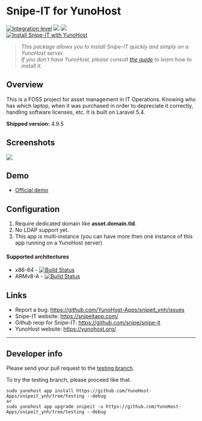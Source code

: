 # Snipe-IT for YunoHost

[![Integration level](https://dash.yunohost.org/integration/snipeit.svg)](https://dash.yunohost.org/appci/app/snipeit) ![](https://ci-apps.yunohost.org/ci/badges/snipeit.status.svg) ![](https://ci-apps.yunohost.org/ci/badges/snipeit.maintain.svg)  
[![Install Snipe-IT with YunoHost](https://install-app.yunohost.org/install-with-yunohost.png)](https://install-app.yunohost.org/?app=snipeit)

> *This package allows you to install Snipe-IT quickly and simply on a YunoHost server.  
If you don't have YunoHost, please consult [the guide](https://yunohost.org/#/install) to learn how to install it.*

## Overview
This is a FOSS project for asset management in IT Operations. Knowing who has which laptop, when it was purchased in order to depreciate it correctly, handling software licenses, etc. It is built on Laravel 5.4.

**Shipped version:** 4.9.5

## Screenshots

![](https://snipeitapp.com/img/screenshots/screenshot-license-list.png)

## Demo

* [Official demo](https://snipeitapp.com/demo/)

## Configuration

 1. Require dedicated domain like **asset.domain.tld**.
 1. No LDAP support yet.
 1. This app is multi-instance (you can have more then one instance of this app running on a YunoHost server)

#### Supported architectures

* x86-64 - [![Build Status](https://ci-apps.yunohost.org/ci/logs/snipeit%20%28Community%29.svg)](https://ci-apps.yunohost.org/ci/apps/snipeit/)
* ARMv8-A - [![Build Status](https://ci-apps-arm.yunohost.org/ci/logs/snipeit%20%28Community%29.svg)](https://ci-apps-arm.yunohost.org/ci/apps/snipeit/)

## Links

 * Report a bug: https://github.com/YunoHost-Apps/snipeit_ynh/issues
 * Snipe-IT website: https://snipeitapp.com/
 * Github reop for Snipe-IT: https://github.com/snipe/snipe-it
 * YunoHost website: https://yunohost.org/

---

## Developer info

Please send your pull request to the [testing branch](https://github.com/YunoHost-Apps/snipeit_ynh/tree/testing).

To try the testing branch, please proceed like that.
```
sudo yunohost app install https://github.com/YunoHost-Apps/snipeit_ynh/tree/testing --debug
or
sudo yunohost app upgrade snipeit -u https://github.com/YunoHost-Apps/snipeit_ynh/tree/testing --debug
```
